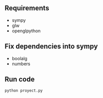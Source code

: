 ## Requirements
- sympy
- glw
- openglpython

## Fix dependencies into sympy
- boolalg
- numbers

## Run code
```sh
python proyect.py
```